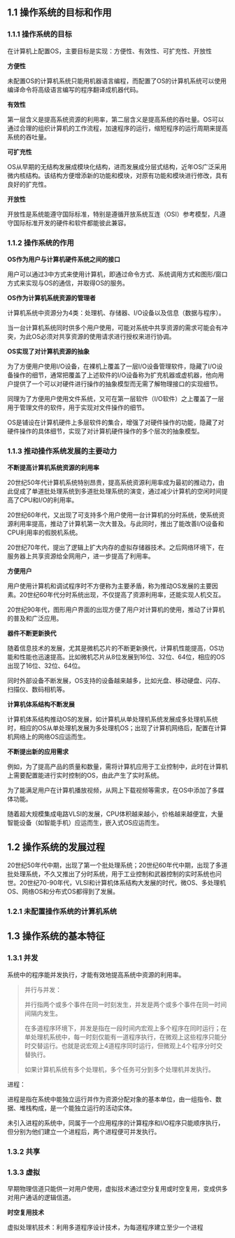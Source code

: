 ## 1.1 操作系统的目标和作用

### 1.1.1 操作系统的目标
在计算机上配置OS，主要目标是实现：方便性、有效性、可扩充性、开放性

**方便性**

未配置OS的计算机系统只能用机器语言编程，而配置了OS的计算机系统可以使用编译命令将高级语言编写的程序翻译成机器代码。

**有效性**

第一层含义是提高系统资源的利用率，第二层含义是提高系统的吞吐量。OS可以通过合理的组织计算机的工作流程，加速程序的运行，缩短程序的运行周期来提高系统的吞吐量。

**可扩充性**

OS从早期的无结构发展成模块化结构，进而发展成分层式结构，近年OS广泛采用微内核结构。该结构方便增添新的功能和模块，对原有功能和模块进行修改，具有良好的扩充性。

**开放性**

开放性是系统能遵守国际标准，特别是遵循开放系统互连（OSI）参考模型，凡遵守国际标准开发的硬件和软件都能彼此兼容。

### 1.1.2 操作系统的作用

**OS作为用户与计算机硬件系统之间的接口**

用户可以通过3中方式来使用计算机，即通过命令方式、系统调用方式和图形/窗口方式来实现与OS的通信，并取得OS的服务。

**OS作为计算机系统资源的管理者**

计算机系统中资源分为4类：处理机、存储器、I/O设备以及信息（数据与程序）。

当一台计算机系统同时供多个用户使用，可能对系统中共享资源的需求可能会有冲突，为此OS必须对共享资源的使用请求进行授权来进行协调。

**OS实现了对计算机资源的抽象**

为了方便用户使用I/O设备，在裸机上覆盖了一层I/O设备管理软件，隐藏了I/O设备操作的细节，通常把覆盖了上述软件的I/O设备称为扩充机器或虚机器，他向用户提供了一个可以对硬件进行操作的抽象模型而无需了解物理接口的实现细节。

同理为了方便用户使用文件系统，又可在第一层软件（I/O软件）之上覆盖了一层用于管理文件的软件，用于实现对文件操作的细节。

OS是铺设在计算机硬件上多层软件的集合，增强了对硬件操作的功能，隐藏了对硬件操作的具体细节，实现了对计算机硬件操作的多个层次的抽象模型。

### 1.1.3 推动操作系统发展的主要动力

**不断提高计算机系统资源的利用率**

20世纪50年代计算机系统特别昂贵，提高系统资源利用率成为最初的推动力，由此促成了单道批处理系统到多道批处理系统的演变，通过减少计算机的空闲时间提高了CPU和I/O的利用率。

20世纪60年代，又出现了可支持多个用户使用一台计算机的分时系统，使系统资源利用率提高，推动了计算机第一次大普及。与此同时，推出了能改善I/O设备和CPU利用率的假脱机系统。

20世纪70年代，提出了逻辑上扩大内存的虚拟存储器技术。之后网络环境下，在服务器上共享资源给全网用户，进一步提高了利用率。

**方便用户**

用户使用计算机和调试程序时不方便称为主要矛盾，称为推动OS发展的主要因素。20世纪60年代分时系统出现，不仅提高了资源利用率，还能实现人机交互。

20世纪90年代，图形用户界面的出现方便了用户对计算机的使用，推动了计算机的普及和广泛应用。

**器件不断更新换代**

随着信息技术的发展，尤其是微机芯片的不断更新换代，计算机性能提高，OS功能和性能也迅速提高。比如微机芯片从8位发展到16位、32位、64位，相应的OS出现了16位、32位、64位。

同时外部设备不断发展，OS支持的设备越来越多，比如光盘、移动硬盘、闪存、扫描仪、数码相机等。

**计算机体系结构不断发展**

计算机体系结构推动OS的发展，如计算机从单处理机系统发展成多处理机系统时，相应的OS从单处理机发展为多处理机OS；出现了计算机网络后，配置在计算机网络上的网络OS应运而生。

**不断提出新的应用需求**

例如，为了提高产品的质量和数量，需将计算机应用于工业控制中，此时在计算机上需要配置能进行实时控制的OS，由此产生了实时系统。

为了能满足用户在计算机播放视频，从网上下载视频等需求，在OS中添加了多媒体功能。

随着超大规模集成电路VLSI的发展，CPU体积越来越小，价格越来越便宜，大量智能设备（如智能手机）应运而生，嵌入式OS应运而生。


## 1.2 操作系统的发展过程

20世纪50年代中期，出现了第一个批处理系统；20世纪60年代中期，出现了多道批处理系统，不久又推出了分时系统，用于工业控制和武器控制的实时系统也问世。20世纪70-90年代，VLSI和计算机体系结构大发展的时代，微OS、多处理机OS、网络OS和分布式OS都得到了发展。

### 1.2.1 未配置操作系统的计算机系统

## 1.3 操作系统的基本特征

### 1.3.1 并发

系统中的程序能并发执行，才能有效地提高系统中资源的利用率。

> 并行与并发：
>
> 并行指两个或多个事件在同一时刻发生，并发是两个或多个事件在同一时间间隔内发生。
>
> 在多道程序环境下，并发是指在一段时间内宏观上多个程序在同时运行；在单处理机系统中，每一时刻仅能有一道程序执行，在微观上这些程序只能分时交替运行。也就是说宏观上4道程序同时运行，但微观上4个程序分时交替执行。
>
> 如果计算机系统有多个处理机，多个任务可分到多个处理机并发执行。

进程：

进程是指在系统中能独立运行并作为资源分配对象的基本单位，由一组指令、数据、堆栈构成，是一个能独立运行的活动实体。

未引入进程的系统中，同属于一个应用程序的计算程序和I/O程序只能顺序执行，但分别为他们建立一个进程后，两个进程便可并发执行。

### 1.3.2 共享

### 1.3.3 虚拟

早期物理信道只能供一对用户使用，虚拟技术通过空分复用或时空复用，变成供多对用户通话的逻辑信道。

**时空复用技术**

虚拟处理机技术：利用多道程序设计技术，为每道程序建立至少一个进程